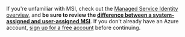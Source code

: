 If you're unfamiliar with MSI, check out the [Managed Service Identity overview](~/articles/active-directory/pp/msi-overview.md), and **be sure to review the [difference between a system-assigned and user-assigned MSI](~/articles/active-directory/pp/msi-overview.md#how-does-it-work)**. If you don't already have an Azure account, [sign up for a free account](https://azure.microsoft.com/free/) before continuing.